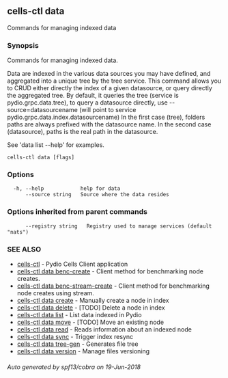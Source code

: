 ## cells-ctl data

Commands for managing indexed data

### Synopsis

Commands for managing indexed data.

Data are indexed in the various data sources you may have defined, and aggregated into a unique tree by
the tree service. This command allows you to CRUD either directly the index of a given datasource, or query
directly the aggregated tree. By default, it queries the tree (service is pydio.grpc.data.tree), to query a datasource
directly, use --source=datasourcename (will point to service pydio.grpc.data.index.datasourcename)
In the first case (tree), folders paths are always prefixed with the datasource name. In the second case (datasource),
paths is the real path in the datasource.

See 'data list --help' for examples.


```
cells-ctl data [flags]
```

### Options

```
  -h, --help            help for data
      --source string   Source where the data resides
```

### Options inherited from parent commands

```
      --registry string   Registry used to manage services (default "nats")
```

### SEE ALSO

* [cells-ctl](cells-ctl)	 - Pydio Cells Client application
* [cells-ctl data benc-create](cells-ctl-data-benc-create)	 - Client method for benchmarking node creates.
* [cells-ctl data benc-stream-create](cells-ctl-data-benc-stream-create)	 - Client method for benchmarking node creates using stream.
* [cells-ctl data create](cells-ctl-data-create)	 - Manually create a node in index
* [cells-ctl data delete](cells-ctl-data-delete)	 - [TODO] Delete a node in index
* [cells-ctl data list](cells-ctl-data-list)	 - List data indexed in Pydio
* [cells-ctl data move](cells-ctl-data-move)	 - [TODO] Move an existing node
* [cells-ctl data read](cells-ctl-data-read)	 - Reads information about an indexed node
* [cells-ctl data sync](cells-ctl-data-sync)	 - Trigger index resync
* [cells-ctl data tree-gen](cells-ctl-data-tree-gen)	 - Generates file tree
* [cells-ctl data version](cells-ctl-data-version)	 - Manage files versioning

###### Auto generated by spf13/cobra on 19-Jun-2018

